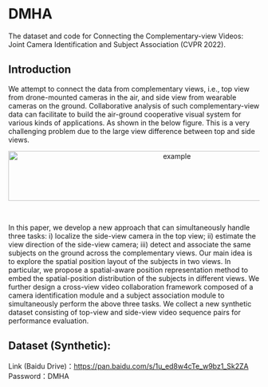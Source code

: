 # DMHA
The dataset and code for Connecting the Complementary-view Videos: Joint Camera Identification and Subject Association (CVPR 2022).

## Introduction

We attempt to connect the data from complementary views, i.e., top view from drone-mounted cameras in the air, and side view from wearable cameras on the ground. Collaborative analysis of such complementary-view data can facilitate to build the air-ground cooperative visual system for various kinds of applications. 
As shown in the below figure.
This is a very challenging problem due to the large view difference between top and side views. 

<div align=center><img src="https://github.com/RuizeHan/DHAT/blob/main/figs/example.png" width="660" height="100" alt="example"/><br/>

  
&emsp;
  
<div align= left>
  
In this paper, we develop a new approach that can simultaneously handle three tasks: i) localize the side-view camera in the top view; ii) estimate the view direction of the side-view camera; iii) detect and associate the same subjects on the ground across the complementary views. Our main idea is to explore the spatial position layout of the subjects in two views. In particular, we propose a spatial-aware position representation method to embed the spatial-position distribution of the subjects in different views. We further design a cross-view video collaboration framework composed of a camera identification module and a subject association module to simultaneously perform the above three tasks. We collect a new synthetic dataset consisting of top-view and side-view video sequence pairs for performance evaluation.

## Dataset (Synthetic):

Link (Baidu Drive)：https://pan.baidu.com/s/1u_ed8w4cTe_w9bz1_Sk2ZA 
Password：DMHA


